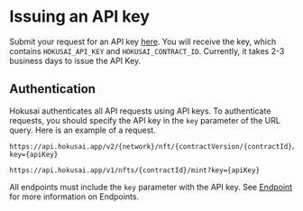 # Issuing an API key

Submit your request for an API key [here](https://0xhokusai.notion.site/Hokusai-API-Application-form-a6d8118d416b41d88632396e3156cddb). You will receive the key, which contains `HOKUSAI_API_KEY` and `HOKUSAI_CONTRACT_ID`. Currently, it takes 2-3 business days to issue the API Key. 

## Authentication
Hokusai authenticates all API requests using API keys. 
To authenticate requests, you should specify the API key in the `key` parameter of the URL query.
Here is an example of a request.

<!--
type: tab
title: v2
-->

```:bash
https://api.hokusai.app/v2/{network}/nft/{contractVersion/{contractId}/mint?key={apiKey}
```

<!--
type: tab
title: v1
-->

```:bash
https://api.hokusai.app/v1/nfts/{contractId}/mint?key={apiKey}
```

<!-- type: tab-end -->

All endpoints must include the `key` parameter with the API key.
See [Endpoint](endpoint.md) for more information on Endpoints.
